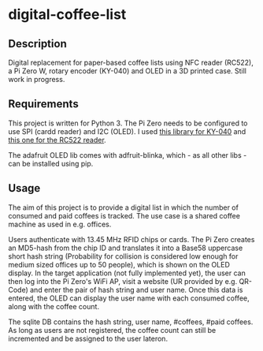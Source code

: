 # digital-coffee-list
## Description
Digital replacement for paper-based coffee lists using NFC reader (RC522), a Pi Zero W, rotary encoder (KY-040) and OLED in a 3D printed case.
Still work in progress.

## Requirements
This project is written for Python 3. The Pi Zero needs to be configured to use SPI (cardd reader) and I2C (OLED). 
I used [this library for KY-040](https://github.com/martinohanlon/KY040) and
[this one for the RC522 reader](https://github.com/pimylifeup/MFRC522-python).

The adafruit OLED lib comes with adfruit-blinka, which - as all other libs - can be installed using pip.

## Usage
The aim of this project is to provide a digital list in which the number of consumed and paid coffees is tracked. 
The use case is a shared coffee machine as used in e.g. offices.

Users authenticate with 13.45 MHz RFID chips or cards. The Pi Zero creates an MD5-hash from the chip ID and translates it into a Base58 uppercase short hash string (Probability for collision is considered low enough for medium sized offices up to 50 people), which is shown on the OLED display.
In the target application (not fully implemented yet), the user can then log into the Pi Zero's WiFi AP, visit a website (UR provided by e.g. QR-Code) and enter the pair of hash string and user name. Once this data is entered, the OLED can display the user name with each consumed coffee, along with the coffee count.

The sqlite DB contains the hash string, user name, #coffees, #paid coffees. As long as users are not registered, the coffee count can still be incremented and be assigned to the user lateron.

